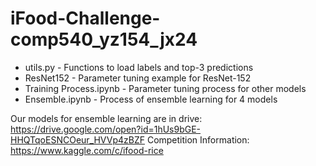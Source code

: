 # iFood-Challenge-comp540_yz154_jx24
* utils.py - Functions to load labels and top-3 predictions
* ResNet152 - Parameter tuning example for ResNet-152
* Training Process.ipynb - Parameter tuning process for other models
* Ensemble.ipynb - Process of ensemble learning for 4 models

Our models for ensemble learning are in drive: https://drive.google.com/open?id=1hUs9bGE-HHQTqoESNCOeur_HVVp4zBZF
Competition Information: https://www.kaggle.com/c/ifood-rice
